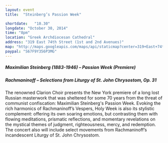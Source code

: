 ```yaml
---
layout: event
title:  "Steinberg’s Passion Week"

shortdate:   "10.30"
longdate: "October 30, 2014"
time: "8pm"
location: "Greek Archdiocesan Cathedral"
address: "319 East 74th Street (1st and 2nd Avenues)"
map: "http://maps.googleapis.com/maps/api/staticmap?center=319+East+74th+Street+New York,+NY&zoom=16&size=700x300&visual_refresh=true&maptype=roadmap&markers=color:green%7Clabel:A%7C40.7698916,-73.9562465&sensor=false"
paypal: "S67F9Y356P3MG"
---
```


##### Maximilian Steinberg  (1883-1946) – Passion Week (Premiere)

##### Rachmaninoff – Selections from Liturgy of St. John Chrysostom, Op. 31

The renowned Clarion Choir presents the New York premiere of a long lost Russian masterwork that was sheltered for some 70 years from the threat of communist confiscation: Maximilian Steinberg's Passion Week.  Evoking the rich harmonics of Rachmaninoff’s Vespers, Holy Week is also its stylistic complement: offering its own soaring emotions, but contrasting them with flowing meditations, prismatic reflections, and momentary revelations on the mystical themes of judgment, righteousness, mercy, and redemption.  The concert also will include select movements from Rachmaninoff’s incandescent Liturgy of St. John Chrysostom.
